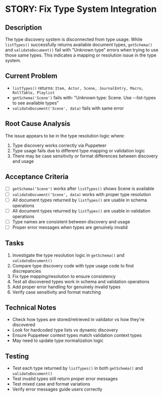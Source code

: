 # STORY: Fix Type System Integration

## Description
The type discovery system is disconnected from type usage. While `listTypes()` successfully returns available document types, `getSchema()` and `validateDocument()` fail with "Unknown type" errors when trying to use those same types. This indicates a mapping or resolution issue in the type system.

## Current Problem
- `listTypes()` returns: `Item, Actor, Scene, JournalEntry, Macro, RollTable, Playlist`
- `getSchema('Scene')` fails with: "Unknown type: Scene. Use --list-types to see available types"
- `validateDocument('Scene', data)` fails with same error

## Root Cause Analysis
The issue appears to be in the type resolution logic where:
1. Type discovery works correctly via Puppeteer
2. Type usage fails due to different type mapping or validation logic
3. There may be case sensitivity or format differences between discovery and usage

## Acceptance Criteria
- [ ] `getSchema('Scene')` works after `listTypes()` shows Scene is available
- [ ] `validateDocument('Scene', data)` works with proper type resolution  
- [ ] All document types returned by `listTypes()` are usable in schema operations
- [ ] All document types returned by `listTypes()` are usable in validation operations
- [ ] Type names are consistent between discovery and usage
- [ ] Proper error messages when types are genuinely invalid

## Tasks
1. Investigate the type resolution logic in `getSchema()` and `validateDocument()`
2. Compare type discovery code with type usage code to find discrepancies
3. Fix type mapping/resolution to ensure consistency
4. Test all discovered types work in schema and validation operations
5. Add proper error handling for genuinely invalid types
6. Verify case sensitivity and format matching

## Technical Notes
- Check how types are stored/retrieved in validator vs how they're discovered
- Look for hardcoded type lists vs dynamic discovery
- Ensure Puppeteer context types match validation context types
- May need to update type normalization logic

## Testing
- Test each type returned by `listTypes()` in both `getSchema()` and `validateDocument()`
- Test invalid types still return proper error messages
- Test mixed case and format variations
- Verify error messages guide users correctly